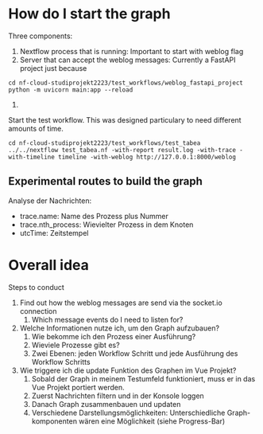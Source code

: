 # How do I start the graph
Three components:
1. Nextflow process that is running: Important to start with weblog flag
1. Server that can accept the weblog messages: Currently a FastAPI project just because
```
cd nf-cloud-studiprojekt2223/test_workflows/weblog_fastapi_project
python -m uvicorn main:app --reload
```
1. 
Start the test workflow. This was designed particulary to need different amounts of time.
```
cd nf-cloud-studiprojekt2223/test_workflows/test_tabea
../../nextflow test_tabea.nf -with-report result.log -with-trace -with-timeline timeline -with-weblog http://127.0.0.1:8000/weblog
```

## Experimental routes to build the graph
Analyse der Nachrichten:
- trace.name: Name des Prozess plus Nummer
- trace.nth_process: Wievielter Prozess in dem Knoten
- utcTime: Zeitstempel


# Overall idea
Steps to conduct
1. Find out how the weblog messages are send via the socket.io connection
    1. Which message events do I need to listen for?
1. Welche Informationen nutze ich, um den Graph aufzubauen?
    1. Wie bekomme ich den Prozess einer Ausführung?
    1. Wieviele Prozesse gibt es?
    1. Zwei Ebenen: jeden Workflow Schritt und jede Ausführung des Workflow Schritts
1. Wie triggere ich die update Funktion des Graphen im Vue Projekt?
    1. Sobald der Graph in meinem Testumfeld funktioniert, muss er in das Vue Projekt portiert werden.
    1. Zuerst Nachrichten filtern und in der Konsole loggen
    1. Danach Graph zusammenbauen und updaten
    1. Verschiedene Darstellungsmöglichkeiten: Unterschiedliche Graph-komponenten wären eine Möglichkeit (siehe Progress-Bar)